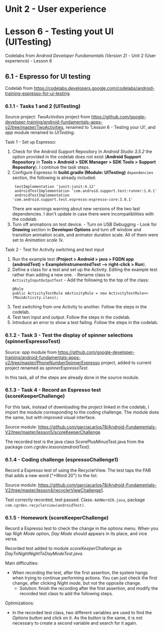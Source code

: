 # Unit 2 - User experience

# Lesson 6 - Testing yout UI (UITesting)

Codelabs from *Android Developer Fundamentals (Version 2)* - Unit 2 (User experience) - Lesson 6

## 6.1 - Espresso for UI testing

Codelab from https://codelabs.developers.google.com/codelabs/android-training-espresso-for-ui-testing.

### 6.1.1 - Tasks 1 and 2 (UITesting)

Source project: *TwoActivities* project from https://github.com/google-developer-training/android-fundamentals-apps-v2/tree/master/TwoActivities, renamed to 'Lesson 6 - Testing your UI', and *app* module renamed to *UITesting*.

Task 1 - Set up Espresso:
  1. Check for the Android Support Repository
    In *Android Studio 3.5.2* the option provided in the codelab does not exist (**Android Support Repository** in **Tools > Android > SDK Manager > SDK Tools > Support Repository**).
    I continue the task steps.
  2. Configure Espresso
    In **build.gradle (Module: UITesting)** `dependencies` section, the following is already included:
      ```
       testImplementation 'junit:junit:4.12'
       androidTestImplementation 'com.android.support.test:runner:1.0.1'
       androidTestImplementation 'com.android.support.test.espresso:espresso-core:3.0.1'
       ```
     There are warnings warning about new versions of the two last dependencies. I don't update in case there were incompatibilities with the codelab.
   3. Turn off animations on test device.
     - Turn on USB Debugging
     - Look for **Drawing** section in **Developer Options** and turn off window and transition animation scale, and animator duration scale.
       All of them were set to *Animation scale 1x*.
       
Task 2 - Test for Activity switching and text input
  1. Run the example test (**Project > Android > java > FQDN app (androidTest) > ExampleInstrumentedTest --> right-click > Run**).
  2. Define a class for a test and set up the Activity. Editing the example test rather than adding a new one.
    - Rename class to `ActivityInputOutputTest`
    - Add the following to the top of the class:
      ```
      @Rule
      public ActivityTestRule mActivityRule = new ActivityTestRule<>(MainActivity.class);
      ```
   3. Test switching from one Activity to another. Follow the steps in the codelab.
   4. Test text input and output. Follow the steps in the codelab.
   5. Introduce an error to show a test failing. Follow the steps in the codelab.
   
### 6.1.2 - Task 3 - Test the display of spinner selections (spinnerEspressoTest)

Source: *app* module from https://github.com/google-developer-training/android-fundamentals-apps-v2/tree/master/PhoneNumberSpinnerEspresso project, added to current project renamed as *spinnerEspressoTest*.
   
In this task, all of the steps are already done in the source module.

### 6.1.3 - Task 4 - Record an Espresso test (scoreKeeperChallenge)

For this task, instead of downloading the project linked in the codelab, I import the module corresponding to the coding challenge. The module does the same, but with improved visual interface.

Source module: https://github.com/garciacarlos78/Android-Fundamentals-V2/tree/master/lesson5/scoreKeeperChallenge

The recorded test is the java class ScorePlusMinusTest.java from the package *com.cgrdev.lesson(androidTest)*.

### 6.1.4 - Coding challenge (espressoChallenge1)

Record a Espresso test of using the RecyclerView. The test taps the FAB that adds a new word ("+Word 20") to the list.

Source module: https://github.com/garciacarlos78/Android-Fundamentals-V2/tree/master/lesson4/recyclerViewChallenge1.

Test correctly recorded, test passed.
Class: `AddWord20.java`, package `com.cgrdev.recyclerview(androidTest)`.

### 6.1.5 - Homework (scoreKeeperChallenge)

Record a Espresso test to check the change in the options menu. When you tap *Nigh Mode* option, *Day Mode* should appears in its place, and vice versa.

Recorded test added to module *scoreKeeperChallenge* as *DayToNightNightToDayModeTest.java*.

Main difficulties:
  - When recording the test, after the first assertion, the system hangs when trying to continue performing actions. You can just check the first change, after clicking *Night mode*, but not the opposite change.
    - Solution: finish the recording after the frist assertion, and modify the recorded test class to add the following steps.

Optimizations:
  - In the recorded test class, two different variables are used to find the *Options button* and click on it. As the button is the same, it is not necessary to create a second variable and search for it again.
    
